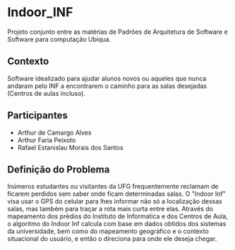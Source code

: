 # Indoor_INF

Projeto conjunto entre as matérias de Padrões de Arquitetura de Software e Software para computação Ubiqua.

## Contexto

Software idealizado para ajudar alunos novos ou aqueles que nunca andaram pelo INF a encontrarem o caminho para as salas desejadas (Centros de aulas incluso).

## Participantes

 - Arthur de Camargo Alves
 - Arthur Faria Peixoto
 - Rafael Estanislau Morais dos Santos

## Definição do Problema

Inúmeros estudantes ou visitantes da UFG frequentemente reclamam de ficarem perdidos sem saber onde ficam determinadas salas. O "Indoor Inf" visa usar o GPS do celular para lhes informar não só a localização dessas salas, mas também para traçar a rota mais curta entre elas. Através do mapeamento dos prédios do Instituto de Informatica e dos Centros de Aula, o algoritmo do Indoor Inf calcula com base em dados obtidos dos sistemas da universidade, bem como do mapeamento geográfico e o contexto situacional do usuário, e então o direciona para onde ele deseja chegar.
